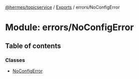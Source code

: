 [@hermes/topicservice](../README.md) / [Exports](../modules.md) / errors/NoConfigError

# Module: errors/NoConfigError

## Table of contents

### Classes

- [NoConfigError](../classes/errors_noconfigerror.noconfigerror.md)
